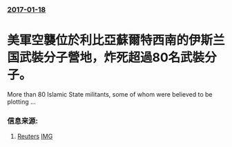 ### [2017-01-18](/news/2017/01/18/index.md)

##### 
# 美軍空襲位於利比亞蘇爾特西南的伊斯兰国武裝分子營地，炸死超過80名武裝分子。 

More than 80 Islamic State militants, some of whom were believed to be plotting ...


### 信息来源:

1. [Reuters](http://www.reuters.com/article/us-usa-libya-strike-idUSKBN15320U) [IMG](https://s1.reutersmedia.net/resources/r/?m=02&d=20170119&t=2&i=1169384088&w=1200&r=LYNXMPED0I1KA)
